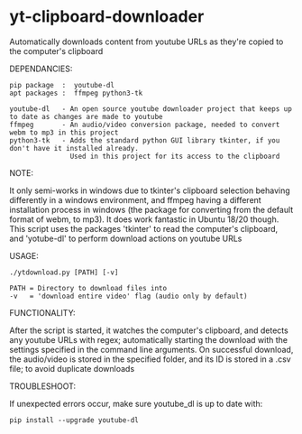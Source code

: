 # yt-clipboard-downloader

Automatically downloads content from youtube URLs as they're copied to the computer's clipboard

DEPENDANCIES:
    
    pip package  :  youtube-dl
    apt packages :  ffmpeg python3-tk

    youtube-dl   - An open source youtube downloader project that keeps up to date as changes are made to youtube
    ffmpeg       - An audio/video conversion package, needed to convert webm to mp3 in this project
    python3-tk   - Adds the standard python GUI library tkinter, if you don't have it installed already.
                   Used in this project for its access to the clipboard
    
NOTE: 

It only semi-works in windows due to tkinter's clipboard selection behaving differently in a windows environment, and ffmpeg having a different installation process in windows (the package for converting from the default format of webm, to mp3). It does work fantastic in Ubuntu 18/20 though. This script uses the packages 'tkinter' to read the computer's clipboard, and 'yotube-dl' to perform download actions on youtube URLs

USAGE:

    ./ytdownload.py [PATH] [-v]

    PATH = Directory to download files into
    -v   = 'download entire video' flag (audio only by default)

FUNCTIONALITY:

After the script is started, it watches the computer's clipboard, and detects any youtube URLs with regex; automatically starting the download with the settings specified in the command line arguments. On successful download, the audio/video is stored in the specified folder, and its ID is stored in a .csv file; to avoid duplicate downloads

TROUBLESHOOT:

If unexpected errors occur, make sure youtube_dl is up to date with:
    
    pip install --upgrade youtube-dl
